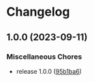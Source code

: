# Changelog

## 1.0.0 (2023-09-11)


### Miscellaneous Chores

* release 1.0.0 ([95b1ba6](https://github.com/workadventure/design-system/commit/95b1ba6687f45afb1f479bd38e359d67d796f84e))
